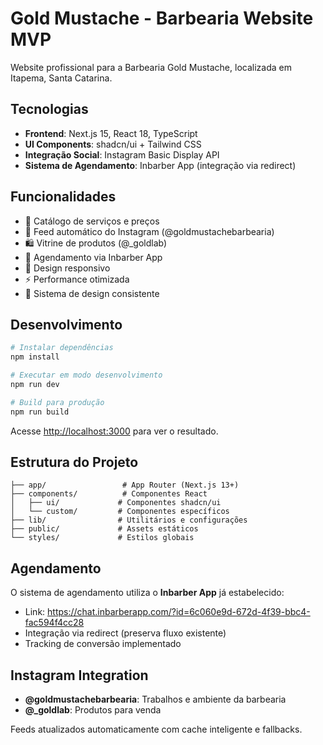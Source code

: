 # Gold Mustache - Barbearia Website MVP

Website profissional para a Barbearia Gold Mustache, localizada em Itapema, Santa Catarina.

## Tecnologias

- **Frontend**: Next.js 15, React 18, TypeScript
- **UI Components**: shadcn/ui + Tailwind CSS
- **Integração Social**: Instagram Basic Display API
- **Sistema de Agendamento**: Inbarber App (integração via redirect)

## Funcionalidades

- 🏪 Catálogo de serviços e preços
- 📸 Feed automático do Instagram (@goldmustachebarbearia)
- 🛍️ Vitrine de produtos (@_goldlab)
- 📅 Agendamento via Inbarber App
- 📱 Design responsivo
- ⚡ Performance otimizada
- 🎨 Sistema de design consistente

## Desenvolvimento

```bash
# Instalar dependências
npm install

# Executar em modo desenvolvimento
npm run dev

# Build para produção
npm run build
```

Acesse [http://localhost:3000](http://localhost:3000) para ver o resultado.

## Estrutura do Projeto

```
├── app/                 # App Router (Next.js 13+)
├── components/          # Componentes React
│   ├── ui/             # Componentes shadcn/ui
│   └── custom/         # Componentes específicos
├── lib/                # Utilitários e configurações
├── public/             # Assets estáticos
└── styles/             # Estilos globais
```

## Agendamento

O sistema de agendamento utiliza o **Inbarber App** já estabelecido:
- Link: https://chat.inbarberapp.com/?id=6c060e9d-672d-4f39-bbc4-fac594f4cc28
- Integração via redirect (preserva fluxo existente)
- Tracking de conversão implementado

## Instagram Integration

- **@goldmustachebarbearia**: Trabalhos e ambiente da barbearia  
- **@_goldlab**: Produtos para venda

Feeds atualizados automaticamente com cache inteligente e fallbacks.
